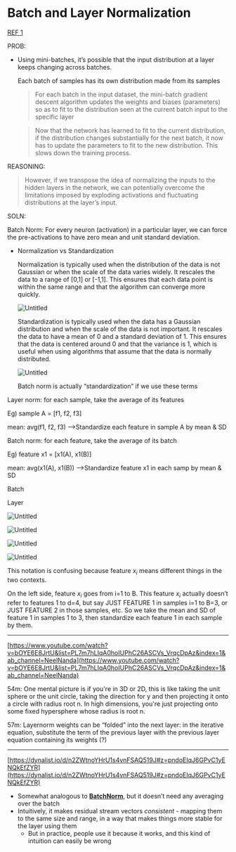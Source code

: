 # Batch and Layer Normalization

[REF 1](https://www.pinecone.io/learn/batch-layer-normalization)

PROB:

- Using mini-batches, it’s possible that the input distribution at a layer keeps changing across batches.
    
    Each batch of samples has its own distribution made from its samples
    
    > For each batch in the input dataset, the mini-batch gradient descent algorithm updates the weights and biases (parameters) so as to fit to the distribution seen at the current batch input to the specific layer
    > 
    
    > Now that the network has learned to fit to the current distribution, if the distribution changes substantially for the next batch, it now has to update the parameters to fit to the new distribution. This slows down the training process.
    > 

REASONING:

> However, if we transpose the idea of normalizing the inputs to the hidden layers in the network, we can potentially overcome the limitations imposed by exploding activations and fluctuating distributions at the layer’s input.
> 

SOLN:

Batch Norm: For every neuron (activation) in a particular layer, we can force the pre-activations to have zero mean and unit standard deviation.

- Normalization vs Standardization
    
    Normalization is typically used when the distribution of the data is not Gaussian or when the scale of the data varies widely. It rescales the data to a range of [0,1] or [-1,1]. This ensures that each data point is within the same range and that the algorithm can converge more quickly.
    
    ![Untitled](Batch%20and%20Layer%20Normalization%20683d66e7db994beda71b25499d026b48/Untitled.png)
    
    Standardization is typically used when the data has a Gaussian distribution and when the scale of the data is not important. It rescales the data to have a mean of 0 and a standard deviation of 1. This ensures that the data is centered around 0 and that the variance is 1, which is useful when using algorithms that assume that the data is normally distributed.
    
    ![Untitled](Batch%20and%20Layer%20Normalization%20683d66e7db994beda71b25499d026b48/Untitled%201.png)
    
    Batch norm is actually “standardization” if we use these terms
    

Layer norm: for each sample, take the average of its features

Eg) sample A = [f1, f2, f3]

mean: avg(f1, f2, f3) —>Standardize each feature in sample A by mean & SD

Batch norm: for each feature, take the average of its batch

Eg) feature x1 = [x1(A), x1(B)]

mean: avg(x1(A), x1(B)) —>Standardize feature x1 in each samp by mean & SD

Batch

Layer

![Untitled](Batch%20and%20Layer%20Normalization%20683d66e7db994beda71b25499d026b48/Untitled%202.png)

![Untitled](Batch%20and%20Layer%20Normalization%20683d66e7db994beda71b25499d026b48/Untitled%203.png)

![Untitled](Batch%20and%20Layer%20Normalization%20683d66e7db994beda71b25499d026b48/Untitled%204.png)

![Untitled](Batch%20and%20Layer%20Normalization%20683d66e7db994beda71b25499d026b48/Untitled%205.png)

This notation is confusing because feature ${x_i}$ means different things in the two contexts.

On the left side, feature ${x_i}$ goes from i=1 to B. This feature ${x_i}$ actually doesn’t refer to features 1 to d=4, but say JUST FEATURE 1 in samples i=1 to B=3, or JUST FEATURE 2 in those samples, etc. So we take the mean and SD of feature 1 in samples 1 to 3, then standardize each feature 1 in each sample by them.

---

[https://www.youtube.com/watch?v=bOYE6E8JrtU&list=PL7m7hLIqA0hoIUPhC26ASCVs_VrqcDpAz&index=1&ab_channel=NeelNanda](https://www.youtube.com/watch?v=bOYE6E8JrtU&list=PL7m7hLIqA0hoIUPhC26ASCVs_VrqcDpAz&index=1&ab_channel=NeelNanda)

54m: One mental picture is if you're in 3D or 2D, this is like taking the unit sphere or the unit circle, taking the direction for y and then projecting it onto a circle with radius root n. In high dimensions, you're just projecting onto some fixed hypersphere whose radius is root n. 

57m: Layernorm weights can be “folded” into the next layer: in the iterative equation, substitute the term of the previous layer with the previous layer equation containing its weights (?)

---

[https://dynalist.io/d/n2ZWtnoYHrU1s4vnFSAQ519J#z=pndoEIqJ6GPvC1yENQkEfZYR](https://dynalist.io/d/n2ZWtnoYHrU1s4vnFSAQ519J#z=pndoEIqJ6GPvC1yENQkEfZYR)

- Somewhat analogous to **[BatchNorm](https://www.wikipedia.org/en/Batch_normalization)**, but it doesn’t need any averaging over the batch
- Intuitively, it makes residual stream vectors *consistent* - mapping them to the same size and range, in a way that makes things more stable for the layer using them
    - But in practice, people use it because it works, and this kind of intuition can easily be wrong